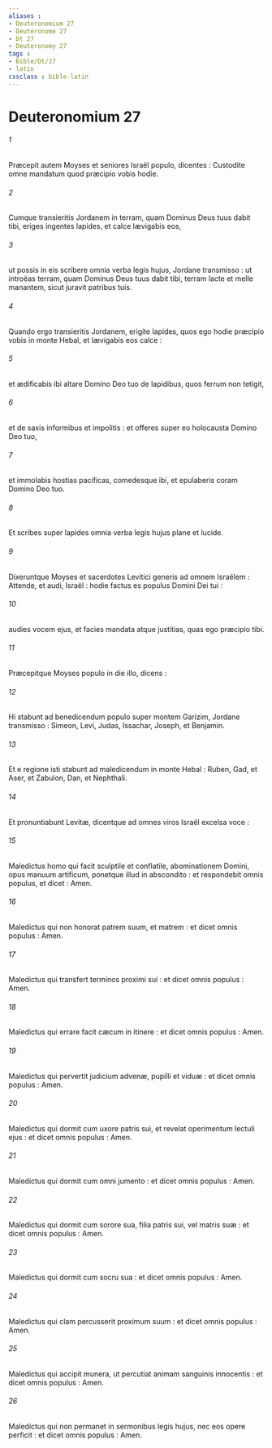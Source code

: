 ```yaml
---
aliases : 
- Deuteronomium 27
- Deutéronome 27
- Dt 27
- Deuteronomy 27
tags : 
- Bible/Dt/27
- latin
cssclass : bible-latin
---
```


# Deuteronomium 27

###### 1
Præcepit autem Moyses et seniores Israël populo, dicentes : Custodite omne mandatum quod præcipio vobis hodie.
###### 2
Cumque transieritis Jordanem in terram, quam Dominus Deus tuus dabit tibi, eriges ingentes lapides, et calce lævigabis eos,
###### 3
ut possis in eis scribere omnia verba legis hujus, Jordane transmisso : ut introëas terram, quam Dominus Deus tuus dabit tibi, terram lacte et melle manantem, sicut juravit patribus tuis.
###### 4
Quando ergo transieritis Jordanem, erigite lapides, quos ego hodie præcipio vobis in monte Hebal, et lævigabis eos calce :
###### 5
et ædificabis ibi altare Domino Deo tuo de lapidibus, quos ferrum non tetigit,
###### 6
et de saxis informibus et impolitis : et offeres super eo holocausta Domino Deo tuo,
###### 7
et immolabis hostias pacificas, comedesque ibi, et epulaberis coram Domino Deo tuo.
###### 8
Et scribes super lapides omnia verba legis hujus plane et lucide.
###### 9
Dixeruntque Moyses et sacerdotes Levitici generis ad omnem Israëlem : Attende, et audi, Israël : hodie factus es populus Domini Dei tui :
###### 10
audies vocem ejus, et facies mandata atque justitias, quas ego præcipio tibi.
###### 11
Præcepitque Moyses populo in die illo, dicens :
###### 12
Hi stabunt ad benedicendum populo super montem Garizim, Jordane transmisso : Simeon, Levi, Judas, Issachar, Joseph, et Benjamin.
###### 13
Et e regione isti stabunt ad maledicendum in monte Hebal : Ruben, Gad, et Aser, et Zabulon, Dan, et Nephthali.
###### 14
Et pronuntiabunt Levitæ, dicentque ad omnes viros Israël excelsa voce :
###### 15
Maledictus homo qui facit sculptile et conflatile, abominationem Domini, opus manuum artificum, ponetque illud in abscondito : et respondebit omnis populus, et dicet : Amen.
###### 16
Maledictus qui non honorat patrem suum, et matrem : et dicet omnis populus : Amen.
###### 17
Maledictus qui transfert terminos proximi sui : et dicet omnis populus : Amen.
###### 18
Maledictus qui errare facit cæcum in itinere : et dicet omnis populus : Amen.
###### 19
Maledictus qui pervertit judicium advenæ, pupilli et viduæ : et dicet omnis populus : Amen.
###### 20
Maledictus qui dormit cum uxore patris sui, et revelat operimentum lectuli ejus : et dicet omnis populus : Amen.
###### 21
Maledictus qui dormit cum omni jumento : et dicet omnis populus : Amen.
###### 22
Maledictus qui dormit cum sorore sua, filia patris sui, vel matris suæ : et dicet omnis populus : Amen.
###### 23
Maledictus qui dormit cum socru sua : et dicet omnis populus : Amen.
###### 24
Maledictus qui clam percusserit proximum suum : et dicet omnis populus : Amen.
###### 25
Maledictus qui accipit munera, ut percutiat animam sanguinis innocentis : et dicet omnis populus : Amen.
###### 26
Maledictus qui non permanet in sermonibus legis hujus, nec eos opere perficit : et dicet omnis populus : Amen.
